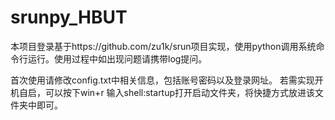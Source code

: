 # srunpy_HBUT
本项目登录基于https://github.com/zu1k/srun项目实现，使用python调用系统命令行运行。使用过程中如出现问题请携带log提问。

首次使用请修改config.txt中相关信息，包括账号密码以及登录网址。
若需实现开机自启，可以按下win+r 输入shell:startup打开启动文件夹，将快捷方式放进该文件夹中即可。
